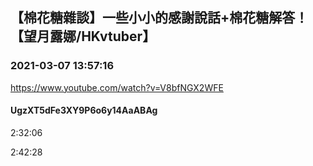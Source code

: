 ## 【棉花糖雜談】一些小小的感謝說話+棉花糖解答！【望月露娜/HKvtuber】
### 2021-03-07 13:57:16
https://www.youtube.com/watch?v=V8bfNGX2WFE
#### UgzXT5dFe3XY9P6o6y14AaABAg
2:32:06

2:42:28


